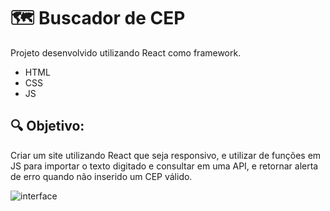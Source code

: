 
# 🗺 Buscador de CEP

Projeto desenvolvido utilizando React como framework.

- HTML
- CSS
- JS

## 🔍 Objetivo:

Criar um site utilizando React que seja responsivo, e utilizar de funções em JS para importar o texto digitado e consultar em uma API, e retornar alerta de erro quando não inserido um CEP válido.

![interface](https://media.giphy.com/media/1sWHamNt0JWc4X0Pwd/giphy.gif)
